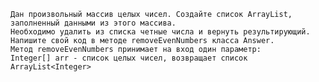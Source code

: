     Дан произвольный массив целых чисел. Создайте список ArrayList, заполненный данными из этого массива. 
    Необходимо удалить из списка четные числа и вернуть результирующий.
    Напишите свой код в методе removeEvenNumbers класса Answer. 
    Метод removeEvenNumbers принимает на вход один параметр: 
    Integer[] arr - список целых чисел, возвращает список ArrayList<Integer>